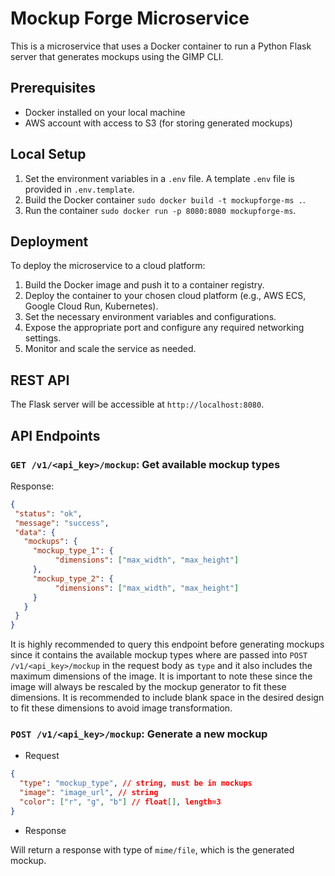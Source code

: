 # Mockup Forge Microservice

This is a microservice that uses a Docker container to run a Python Flask server that generates mockups using the GIMP CLI.

## Prerequisites

- Docker installed on your local machine
- AWS account with access to S3 (for storing generated mockups)

## Local Setup

1. Set the environment variables in a `.env` file. A template `.env` file is provided in `.env.template`.
2. Build the Docker container `sudo docker build -t mockupforge-ms .`.
3. Run the container `sudo docker run -p 8080:8080 mockupforge-ms`.

## Deployment

To deploy the microservice to a cloud platform:

1. Build the Docker image and push it to a container registry.
2. Deploy the container to your chosen cloud platform (e.g., AWS ECS, Google Cloud Run, Kubernetes).
3. Set the necessary environment variables and configurations.
4. Expose the appropriate port and configure any required networking settings.
5. Monitor and scale the service as needed.

## REST API

The Flask server will be accessible at `http://localhost:8080`.

## API Endpoints

### `GET /v1/<api_key>/mockup`: Get available mockup types

Response:

 ```json
{
  "status": "ok",
  "message": "success",
  "data": {
    "mockups": {
      "mockup_type_1": {
           "dimensions": ["max_width", "max_height"]
      },
      "mockup_type_2": {
           "dimensions": ["max_width", "max_height"]
      }
    }
  }
}
```

It is highly recommended to query this endpoint before generating mockups since it contains the available mockup types where are passed into `POST /v1/<api_key>/mockup` in the request body as `type` and it also includes the maximum dimensions of the image. It is important to note these since the image will always be rescaled by the mockup generator to fit these dimensions. It is recommended to include blank space in the desired design to fit these dimensions to avoid image transformation.

### `POST /v1/<api_key>/mockup`: Generate a new mockup

- Request

 ```json
 {
   "type": "mockup_type", // string, must be in mockups
   "image": "image_url", // string
   "color": ["r", "g", "b"] // float[], length=3
 }
 ```

- Response

 Will return a response with type of `mime/file`, which is the generated mockup.
